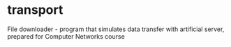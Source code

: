 # transport
File downloader - program that simulates data transfer with artificial server, 
prepared for Computer Networks course